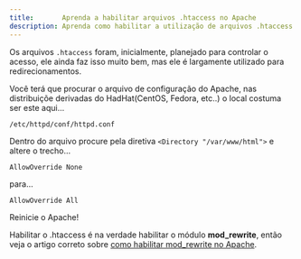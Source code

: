```yaml
---
title:       Aprenda a habilitar arquivos .htaccess no Apache
description: Aprenda como habilitar a utilização de arquivos .htaccess no servidor web Apache
---
```


Os arquivos `.htaccess` foram, inicialmente, planejado para controlar o acesso, ele ainda faz isso muito bem, mas ele
é largamente utilizado para redirecionamentos.

Você terá que procurar o arquivo de configuração do Apache, nas distribuiçõe derivadas do HadHat(CentOS, Fedora, etc..)
o local costuma ser este aqui...

    /etc/httpd/conf/httpd.conf

Dentro do arquivo procure pela diretiva `<Directory "/var/www/html">` e altere o trecho...

    AllowOverride None

para...

    AllowOverride All

Reinicie o Apache!

Habilitar o .htaccess é na verdade habilitar o módulo __mod_rewrite__, então veja o artigo correto sobre
[como habilitar mod_rewrite no Apache](/linux/apache-habilitar-mod_rewrite-no-apache-mod/).

